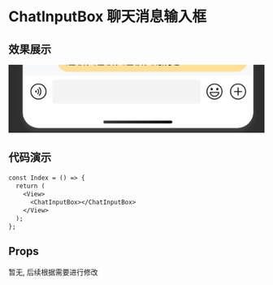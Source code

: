 # ChatInputBox 聊天消息输入框

## 效果展示

![alt text](assets/1754558157361image.png)

## 代码演示

```tsx
const Index = () => {
  return (
    <View>
      <ChatInputBox></ChatInputBox>
    </View>
  );
};
```

## Props

暂无, 后续根据需要进行修改
